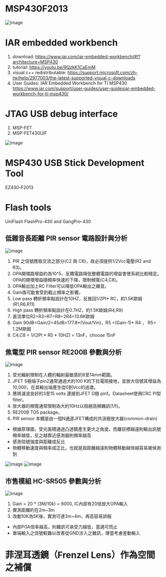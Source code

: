 # MSP430F2013
![image](image/pinout.png)
# IAR embedded workbench
 1. download: https://www.iar.com/iar-embedded-workbench/#!?architecture=MSP430
 2. tutorial: https://youtu.be/9QzkK1CaEmM
 3. visual c++ redistributable: https://support.microsoft.com/zh-tw/help/2977003/the-latest-supported-visual-c-downloads
 4. User Guides: IAR Embedded Workbench for TI MSP430 https://www.iar.com/support/user-guides/user-guidesiar-embedded-workbench-for-ti-msp430/
 
# JTAG USB debug interface
 1. MSP-FET
 2. MSP-FET430UIF
 
 ![image](image/MSP430_JTAG_2_wire_pinout.jpg)
# MSP430 USB Stick Development Tool
  EZ430-F2013
# Flash tools 
  UniFlash
  FlashPro-430 and GangPro-430
  
## 低雜音長距離 PIR sensor 電路設計與分析
 ![image](image/pir_low_pass.png)
 1. PIR 之信號應取交流之部分(C2 與 C6)，故必須提供1/2Vcc電壓(R2 and R3)。
 2. OPA開環路增益約為10^5，反饋電路降低整體電路的增益會使系統比較穩定。OPA的開環增益隨頻率快速的下降，限制頻寬(C4,C8)。
 3. OPA輸出加上RC Filter可以降低OPA輸出之雜音。
 4. Gain值可能會受到截止頻率之影響。
 5. Low pass 轉折頻率點設計在10HZ，反推回1/2PI* RC，約1.5K歐姆(R1,R6,R11)
 6. High pass 轉折頻率點設計在0.7HZ，約1.5K歐姆(R4,R9)
 7. 直流準位R2=R3=R7=R8=2R4=13.6K歐姆
 8. Gain 90dB=Gain/2=45dB=177.8*(Vout/Vin)，R5 =(Gain-1)* R4 ， R5= 1.2M歐姆
 9. C4,C8 = 1/(2PI * R5 * 10HZ) = 13nF，choose 15nF 
 
 ## 焦電型 PIR sensor RE200B 參數與分析
 ![image](image/RE200B_data.png)
 1. 受光輻射限制在人體的輻射最敏感的8至14mm範圍。
 2. JFET S極端子pin2通常通過大約100 K的下拉電阻接地，並放大信號其增益為10,000，在其輸出端產生從0到Vcc的過渡。
 3. 應將濾波良好的3至15 volts 連接到JFET D極 pin1。Datasheet使用CRC PI型filter。
 4. 放大器的頻寬通常限制為大約10Hz以阻絕高頻雜訊(1/f)。
 5. RE200B TO5 package。
 6. PIR sensor 本體是由一個N通道JFET構成的共汲極放大器(common-drain)
 * 根據原理圖，受光面積通過凸透鏡產生更大之角度，而離目標越遠則輸出訊號頻率越低，反之越靠近感測器則頻率越高
 * 感測信號強度與距離成反比
 * 物體移動速度與頻率成正比，也就是說距離越遠則物體移動越快越容易被偵測到
 
 ![image](image/RE200B_howto.png)
 ![image](image/RE200B_TYPICAL_CONFIGURATION.png)


## 市售模組 HC-SR505 參數與分析
 ![image](image/HC-SR505_pir_module_circuit.png)
1. Gain = 20 * (3M/10k) = 6000, IC內部有20倍放大OPA輸入
2. 實測距離約在2m~3m
3. 改動10K為5K後，實測可達3m~4m，再高容易誤報
* 內部PGA倍率越高，則雜訊可承受力越低，當適可而止
* 單端輸入之信號較難以改善從GND涉入之雜訊，理當考慮差動輸入

 
 
 # 菲涅耳透鏡（Frenzel Lens）作為空間之補償
 
   
